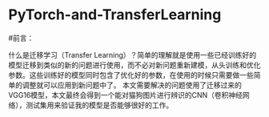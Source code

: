 # PyTorch-and-TransferLearning
#前言：

什么是迁移学习（Transfer Learning）？简单的理解就是使用一些已经训练好的模型迁移到类似的新的问题进行使用，而不必对新问题重新建模，从头训练和优化参数。这些训练好的模型同时包含了优化好的参数，在使用的时候只需要做一些简单的调整就可以应用到新问题中了。
本文需要解决的问题使用了迁移过来的VGG16模型，本文最终会得到一个能对猫狗图片进行辨识的CNN（卷积神经网络），测试集用来验证我的模型是否能够很好的工作。
